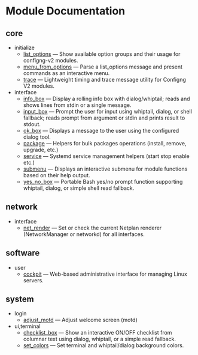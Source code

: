 # Module Documentation

## core
- initialize
    - [list_options](./list_options.md) — Show available option groups and their usage for configng-v2 modules.
    - [menu_from_options](./menu_from_options.md) — Parse a list_options message and present commands as an interactive menu.
    - [trace](./trace.md) — Lightweight timing and trace message utility for Configng V2 modules.
- interface
    - [info_box](./info_box.md) — Display a rolling info box with dialog/whiptail; reads and shows lines from stdin or a single message.
    - [input_box](./input_box.md) — Prompt the user for input using whiptail, dialog, or shell fallback; reads prompt from argument or stdin and prints result to stdout.
    - [ok_box](./ok_box.md) — Displays a message to the user using the configured dialog tool.
    - [package](./package.md) — Helpers for bulk packages operations (install, remove, upgrade, etc.)
    - [service](./service.md) — Systemd service management helpers (start stop enable etc.)
    - [submenu](./submenu.md) — Displays an interactive submenu for module functions based on their help output.
    - [yes_no_box](./yes_no_box.md) — Portable Bash yes/no prompt function supporting whiptail, dialog, or simple shell read fallback.

## network
- interface
    - [net_render](./net_render.md) — Set or check the current Netplan renderer (NetworkManager or networkd) for all interfaces.

## software
- user
    - [cockpit](./cockpit.md) — Web-based administrative interface for managing Linux servers.

## system
- login
    - [adjust_motd](./adjust_motd.md) — Adjust welcome screen (motd)
- ui,terminal
    - [checklist_box](./checklist_box.md) — Show an interactive ON/OFF checklist from columnar text using dialog, whiptail, or a simple read fallback.
    - [set_colors](./set_colors.md) — Set terminal and whiptail/dialog background colors.

